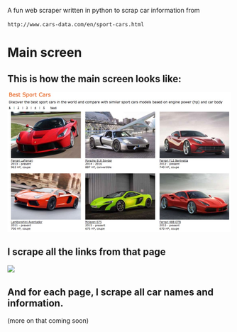 A fun web scraper written in python to scrap car information from

`http://www.cars-data.com/en/sport-cars.html`

# Main screen

## This is how the main screen looks like:

![](https://github.com/prashantgupta24/python-web-scraper/blob/master/images/main_screen.jpg)

## I scrape all the links from that page

![](https://github.com/prashantgupta24/python-web-scraper/blob/master/images/links.jpg)

## And for each page, I scrape all car names and information.

(more on that coming soon)
